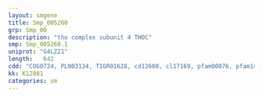 ```yaml
---
layout: smgene
title: Smp_005260
grp: Smp_00
description: "tho complex subunit 4 THOC"
smp: Smp_005260.1
uniprot: "G4LZ21"
length:   642
cdd: "COG0724, PLN03134, TIGR01628, cd12680, cl17169, pfam00076, pfam14259, smart00360"
kk: K12881
categories: sm
---
```

